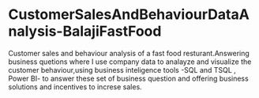 # CustomerSalesAndBehaviourDataAnalysis-BalajiFastFood
Customer sales and behaviour analysis of a fast food resturant.Answering business quetions where I use company data to analayze and visualize the customer behaviour,using business inteligence tools -SQL and TSQL , Power BI- to answer these set of business question and offering business solutions and incentives to increse sales.
